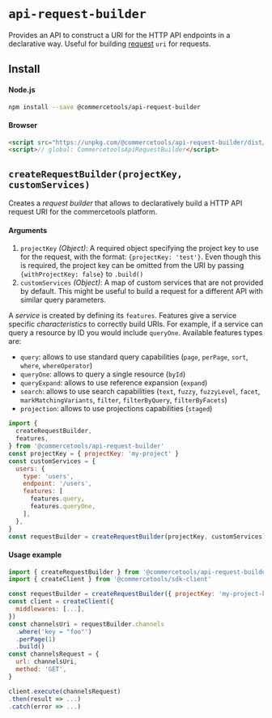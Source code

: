 # `api-request-builder`
Provides an API to construct a URI for the HTTP API endpoints in a declarative way. Useful for building [request](/sdk/Glossary.md#clientrequest) `uri` for requests.

## Install

#### Node.js
```bash
npm install --save @commercetools/api-request-builder
```

#### Browser
```html
<script src="https://unpkg.com/@commercetools/api-request-builder/dist/commercetools-api-request-builder.min.js"></script>
<script>// global: CommercetoolsApiRequestBuilder</script>
```

## `createRequestBuilder(projectKey, customServices)`

Creates a *request builder* that allows to declaratively build a HTTP API request URI for the commercetools platform.

#### Arguments

1. `projectKey` *(Object)*: A required object specifying the project key to use for the request, with the format:
`{projectKey: 'test'}`. Even though this is required, the project key can be omitted from the URI by passing
`{withProjectKey: false}` to `.build()`
2. `customServices` *(Object)*: A map of custom services that are not provided by default. This might be useful to build a request for a different API with similar query parameters.

A _service_ is created by defining its `features`. Features give a service specific _characteristics_ to correctly build URIs. For example, if a service can query a resource by ID you would include `queryOne`. Available features types are:

- `query`: allows to use standard query capabilities (`page`, `perPage`, `sort`, `where`, `whereOperator`)
- `queryOne`: allows to query a single resource (`byId`)
- `queryExpand`: allows to use reference expansion (`expand`)
- `search`: allows to use search capabilities (`text`, `fuzzy`, `fuzzyLevel`, `facet`, `markMatchingVariants`, `filter`, `filterByQuery`, `filterByFacets`)
- `projection`: allows to use projections capabilities (`staged`)

```js
import {
  createRequestBuilder,
  features,
} from '@commercetools/api-request-builder'
const projectKey = { projectKey: 'my-project' }
const customServices = {
  users: {
    type: 'users',
    endpoint: '/users',
    features: [
      features.query,
      features.queryOne,
    ],
  },
}
const requestBuilder = createRequestBuilder(projectKey, customServices)
```

#### Usage example

```js
import { createRequestBuilder } from '@commercetools/api-request-builder'
import { createClient } from '@commercetools/sdk-client'

const requestBuilder = createRequestBuilder({ projectKey: 'my-project-key' })
const client = createClient({
  middlewares: [...],
})
const channelsUri = requestBuilder.channels
  .where('key = "foo"')
  .perPage(1)
  .build()
const channelsRequest = {
  url: channelsUri,
  method: 'GET',
}

client.execute(channelsRequest)
.then(result => ...)
.catch(error => ...)
```
